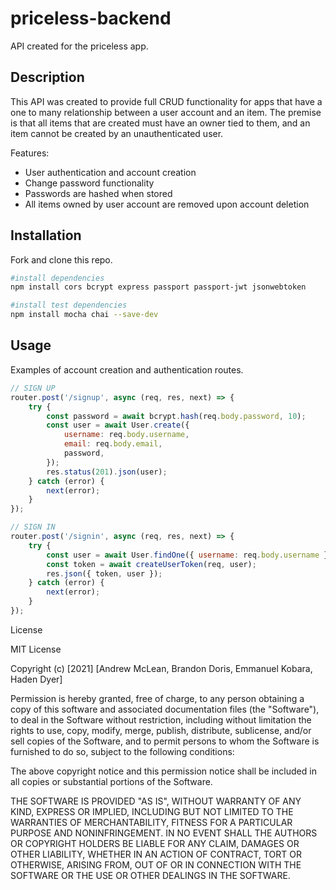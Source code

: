 # priceless-backend

API created for the priceless app.

## Description

This API was created to provide full CRUD functionality for apps that have a one to many relationship between a user account and an item. The premise is that all items that are created must have an owner tied to them, and an item cannot be created by an unauthenticated user.

Features:

- User authentication and account creation
- Change password functionality
- Passwords are hashed when stored
- All items owned by user account are removed upon account deletion

## Installation

Fork and clone this repo.

```bash
#install dependencies
npm install cors bcrypt express passport passport-jwt jsonwebtoken

#install test dependencies
npm install mocha chai --save-dev
```

## Usage

Examples of account creation and authentication routes.

```javascript
// SIGN UP
router.post('/signup', async (req, res, next) => {
	try {
		const password = await bcrypt.hash(req.body.password, 10);
		const user = await User.create({
			username: req.body.username,
			email: req.body.email,
			password,
		});
		res.status(201).json(user);
	} catch (error) {
		next(error);
	}
});

// SIGN IN
router.post('/signin', async (req, res, next) => {
	try {
		const user = await User.findOne({ username: req.body.username });
		const token = await createUserToken(req, user);
		res.json({ token, user });
	} catch (error) {
		next(error);
	}
});
```

License

MIT License

Copyright (c) [2021] [Andrew McLean, Brandon Doris, Emmanuel Kobara, Haden Dyer]

Permission is hereby granted, free of charge, to any person obtaining a copy
of this software and associated documentation files (the "Software"), to deal
in the Software without restriction, including without limitation the rights
to use, copy, modify, merge, publish, distribute, sublicense, and/or sell
copies of the Software, and to permit persons to whom the Software is
furnished to do so, subject to the following conditions:

The above copyright notice and this permission notice shall be included in all
copies or substantial portions of the Software.

THE SOFTWARE IS PROVIDED "AS IS", WITHOUT WARRANTY OF ANY KIND, EXPRESS OR
IMPLIED, INCLUDING BUT NOT LIMITED TO THE WARRANTIES OF MERCHANTABILITY,
FITNESS FOR A PARTICULAR PURPOSE AND NONINFRINGEMENT. IN NO EVENT SHALL THE
AUTHORS OR COPYRIGHT HOLDERS BE LIABLE FOR ANY CLAIM, DAMAGES OR OTHER
LIABILITY, WHETHER IN AN ACTION OF CONTRACT, TORT OR OTHERWISE, ARISING FROM,
OUT OF OR IN CONNECTION WITH THE SOFTWARE OR THE USE OR OTHER DEALINGS IN THE
SOFTWARE.
